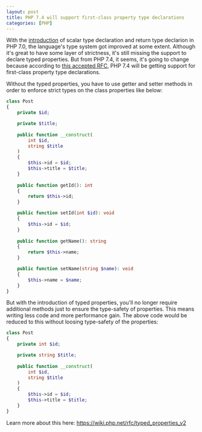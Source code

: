 ```yaml
---
layout: post
title: PHP 7.4 will support first-class property type declarations
categories: [PHP]
---
```


With the [introduction](https://www.php.net/manual/en/migration70.new-features.php) of scalar type declaration and return type declarion in PHP 7.0, the language's type system got improved at some extent. Although it's great to have some layer of strictness, it's still missing the support to declare typed properties. But from PHP 7.4, it seems, it's going to change because according to [this accepted RFC](https://wiki.php.net/rfc/typed_properties_v2), PHP 7.4 will be getting support for first-class property type declarations.

Without the typed properties, you have to use getter and setter methods in order to enforce strict types on the class properties like below:

```php
class Post 
{    
    private $id;

    private $title;
 
    public function __construct(
        int $id, 
        string $title
    ) 
    {
        $this->id = $id;
        $this->title = $title;
    }
 
    public function getId(): int 
    {
        return $this->id;
    }

    public function setId(int $id): void 
    {
        $this->id = $id;
    }
 
    public function getName(): string 
    {
        return $this->name;
    }

    public function setName(string $name): void 
    {
        $this->name = $name;
    }
}
```

But with the introduction of typed properties, you'll no longer require additional methods just to ensure the type-safety of properties. This means writing less code and more performance gain. The above code would be reduced to this without loosing type-safety of the properties:


```php
class Post 
{    
    private int $id;

    private string $title;
 
    public function __construct(
        int $id, 
        string $title
    ) 
    {
        $this->id = $id;
        $this->title = $title;
    }
}
```

Learn more about this here: https://wiki.php.net/rfc/typed_properties_v2